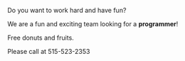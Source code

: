 Do you want to work hard and have fun?

We are a fun and exciting team looking for a **programmer**!

Free donuts and fruits.

Please call at 515-523-2353
